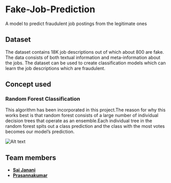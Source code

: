 # Fake-Job-Prediction
A model to predict fraudulent job postings from the legitimate ones

## Dataset
The dataset contains 18K job descriptions out of which about 800 are fake. The data consists of both textual information and meta-information about the jobs. The dataset can be used to create classification models which can learn the job descriptions which are fraudulent.
## Concept used
### Random Forest Classification
This algorithm has been incorporated in this project.The reason for why this works best is that random forest consists of a large number of individual decision trees that operate as an ensemble.Each individual tree in the random forest spits out a class prediction and the class with the most votes becomes our model’s prediction.

![Alt text](https://miro.medium.com/max/625/1*VHDtVaDPNepRglIAv72BFg.jpeg)

## Team members
- **[Sai Janani](https://github.com/sai-janani99/)**
- **[Prasannakumar](https://github.com/prasanna77cr7/)**

